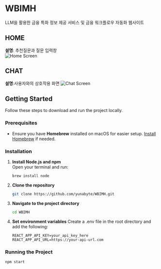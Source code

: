 # WBIMH
LLM을 활용한 금융 특화 정보 제공 서비스 및 금융 워크플로우 자동화 웹사이트  

## HOME
**설명**: 추천질문과 질문 입력창  
![Home Screen](https://github.com/user-attachments/assets/1651b061-151d-4988-bb24-49e3fed97df5)  
## CHAT
**설명**:사용자와의 상호작용 화면
![Chat Screen](https://github.com/user-attachments/assets/0c07a949-16ed-4472-b2ea-ee73177f3ac6)  

## Getting Started

Follow these steps to download and run the project locally.

### Prerequisites
- Ensure you have **Homebrew** installed on macOS for easier setup. [Install Homebrew](https://brew.sh/) if needed.

### Installation

1. **Install Node.js and npm**  
   Open your terminal and run:
   ```bash
   brew install node

2. **Clone the repository**
   ```bash
   git clone https://github.com/yunabyte/WBIMH.git

3. **Navigate to the project directory**
   ```bash
   cd WBIMH

4. **Set environment variables**
   Create a .env file in the root directory and add the following:
   ```plane text
   REACT_APP_API_KEY=your_api_key_here
   REACT_APP_API_URL=https://your-api-url.com
### Running the Project
   ```bash
   npm start
